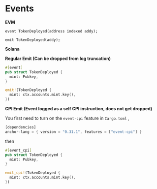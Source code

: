 # Events

**EVM**

```solidity
event TokenDeployed(address indexed addy);

emit TokenDeployed(addy);
```

**Solana**

**Regular Emit (Can be dropped from log truncation)**

```rust
#[event]
pub struct TokenDeployed {
  mint: Pubkey,
}

emit!(TokenDeployed {
  mint: ctx.accounts.mint.key(),
})
```

**CPI Emit (Event logged as a self CPI instruction, does not get dropped)**

You first need to turn on the `event-cpi` feature in `Cargo.toml` ,

```rust
[dependencies]
anchor-lang = { version = "0.31.1", features = ["event-cpi"] }
```

then

```rust
#[event_cpi]
pub struct TokenDeployed {
  mint: Pubkey,
}

emit_cpi!(TokenDeployed {
  mint: ctx.accounts.mint.key(),
})
```

